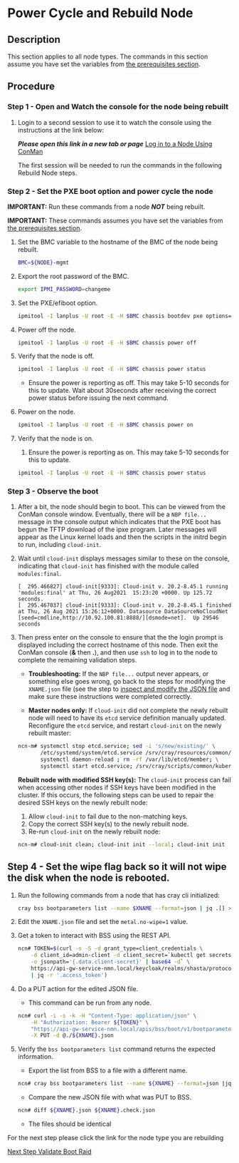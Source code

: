 # Power Cycle and Rebuild Node

## Description

This section applies to all node types. The commands in this section assume you have set the variables from [the prerequisites section](../Rebuild_NCNs.md#Prerequisites).

## Procedure

### Step 1 - Open and Watch the console for the node being rebuilt

1. Login to a second session to use it to watch the console using the instructions at the link below:

   ***Please open this link in a new tab or page*** [Log in to a Node Using ConMan](../../conman/Log_in_to_a_Node_Using_ConMan.md)

   The first session will be needed to run the commands in the following Rebuild Node steps.

### Step 2 - Set the PXE boot option and power cycle the node

**IMPORTANT:** Run these commands from a node ***NOT*** being rebuilt.

**IMPORTANT:** These commands assumes you have set the variables from [the prerequisites section](../Rebuild_NCNs.md#Prerequisites).

1. Set the BMC variable to the hostname of the BMC of the node being rebuilt.

    ```bash
    BMC=${NODE}-mgmt
    ```

2. Export the root password of the BMC.

    ```bash
    export IPMI_PASSWORD=changeme
    ```

3. Set the PXE/efiboot option.

    ```bash
    ipmitool -I lanplus -U root -E -H $BMC chassis bootdev pxe options=efiboot
    ```

4. Power off the node.

     ```bash
     ipmitool -I lanplus -U root -E -H $BMC chassis power off
     ```

5. Verify that the node is off.

    ```bash
    ipmitool -I lanplus -U root -E -H $BMC chassis power status
    ```

    * Ensure the power is reporting as off. This may take 5-10 seconds for this to update. Wait about 30seconds after receiving the correct power status before issuing the next command.

6. Power on the node.

     ```bash
     ipmitool -I lanplus -U root -E -H $BMC chassis power on
     ```

7. Verify that the node is on.

    1. Ensure the power is reporting as on. This may take 5-10 seconds for this to update.

     ```bash
     ipmitool -I lanplus -U root -E -H $BMC chassis power status
     ```

### Step 3 - Observe the boot

1. After a bit, the node should begin to boot. This can be viewed from the ConMan console window. Eventually, there will be a `NBP file...` message in the console output which indicates that the PXE boot has begun the TFTP download of the ipxe program. Later messages will appear as the Linux kernel loads and then the scripts in the initrd begin to run, including `cloud-init`.

1. Wait until `cloud-init` displays messages similar to these on the console, indicating that `cloud-init` has finished with the module called `modules:final`.

    ```screen
    [  295.466827] cloud-init[9333]: Cloud-init v. 20.2-8.45.1 running 'modules:final' at Thu, 26 Aug2021  15:23:20 +0000. Up 125.72 seconds.
    [  295.467037] cloud-init[9333]: Cloud-init v. 20.2-8.45.1 finished at Thu, 26 Aug 2021 15:26:12+0000. Datasource DataSourceNoCloudNet [seed=cmdline,http://10.92.100.81:8888/][dsmode=net].  Up 29546 seconds
    ```

1. Then press enter on the console to ensure that the the login prompt is displayed including the correct hostname of this node. Then exit the ConMan console (**&** then **.**), and then use `ssh` to log in to the node to complete the remaining validation steps.

    * **Troubleshooting:** If the `NBP file...` output never appears, or something else goes wrong, go back to the steps for modifying the `XNAME.json` file (see the step to [inspect and modify the JSON file](Identify_Nodes_and_Update_Metadata.md#Inspect-and-modify-the-JSON-file) and make sure these instructions were completed correctly.

    * **Master nodes only:** If `cloud-init` did not complete the newly rebuilt node will need to have its `etcd` service definition manually updated. Reconfigure the `etcd` service, and restart `cloud-init` on the newly rebuilt master:

    ```bash
    ncn-m# systemctl stop etcd.service; sed -i 's/new/existing/' \
           /etc/systemd/system/etcd.service /srv/cray/resources/common/etcd/etcd.service; \
           systemctl daemon-reload ; rm -rf /var/lib/etcd/member; \
           systemctl start etcd.service; /srv/cray/scripts/common/kubernetes-cloudinit.sh
    ```

    **Rebuilt node with modified SSH key(s):** The `cloud-init` process can fail when accessing other nodes if SSH keys have been modified in the cluster. If this occurs, the following steps can be used to repair the desired SSH keys on the newly rebuilt node:

    1. Allow `cloud-init` to fail due to the non-matching keys.
    1. Copy the correct SSH key(s) to the newly rebuilt node.
    1. Re-run `cloud-init` on the newly rebuilt node:

    ```bash
    ncn-m# cloud-init clean; cloud-init init --local; cloud-init init
    ```

## Step 4 - Set the wipe flag back so it will not wipe the disk when the node is rebooted.

1. Run the following commands from a node that has cray cli initialized:

    ```bash
    cray bss bootparameters list --name $XNAME --format=json | jq .[] > ${XNAME}.json
    ```

2. Edit the `XNAME.json` file and set the `metal.no-wipe=1` value.

3. Get a token to interact with BSS using the REST API.

    ```bash
    ncn# TOKEN=$(curl -s -S -d grant_type=client_credentials \
        -d client_id=admin-client -d client_secret=`kubectl get secrets admin-client-auth \
        -o jsonpath='{.data.client-secret}' | base64 -d` \
        https://api-gw-service-nmn.local/keycloak/realms/shasta/protocol/openid-connect/token \
        | jq -r '.access_token')
    ```

4. Do a PUT action for the edited JSON file.

    * This command can be run from any node.

    ```bash
    ncn# curl -i -s -k -H "Content-Type: application/json" \
        -H "Authorization: Bearer ${TOKEN}" \
        "https://api-gw-service-nmn.local/apis/bss/boot/v1/bootparameters" \
        -X PUT -d @./${XNAME}.json
    ```

5. Verify the `bss bootparameters list` command returns the expected information.

    * Export the list from BSS to a file with a different name.

    ```bash
    ncn# cray bss bootparameters list --name ${XNAME} --format=json |jq .[]> ${XNAME}.check.json
    ```

    * Compare the new JSON file with what was PUT to BSS.

    ```bash
    ncn# diff ${XNAME}.json ${XNAME}.check.json
    ```

    * The files should be identical

For the next step please click the link for the node type you are rebuilding

[Next Step Validate Boot Raid](Validate_Boot_Raid.md)
